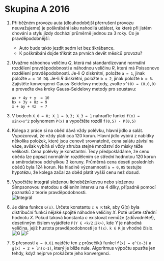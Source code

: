 # Skupina A 2016

1. Při běžném provozu auta (dlouhodobější přerrušení provozu neuvažujeme) je poškrábání laku nahodilá událost, ke které při jistém chování a stylu jízdy dochází průměrně jednou za 3 roky. Co je pravděpodobnější:
    - Auto bude takto jezdit sedm let bez škrábance.
    - K poškrábání dojde třikrát za prvních devět měsíců provozu?
1. Uvažme náhodnou veličinu _Q_, která má standardizované normální rozdělení pravděpodobnosti a náhodnou veličinu _R_, která má Poissonovo rozdělení pravděpodobnosti. Je-li _Q_ diskrétní, položte `a = 1`, jinak položte `a = 10 DQ`. Je-li _R_ diskrétní, položte `b = 2`, jinak položte `b = 6`. Zajistěte konvergenci Gauss-Seidelovy metody, zvolte `x^(0) = (0,0,0)` a proveďte dva kroky Gauss-Seidelovy metody pro soustavu:

    ```text
    ax + 4y + y  = 10
    bx + 3y + 8z = 9
    x + ay + 4z  = 7
    ```
1. V bodech `X_0 = 0; X_1 = 0,3; X_3 = 1` nahraďte funkci `f(x) = sinx+x^2` polynomem `P(x)` a vypočtěte rozdíl `f(0,5) - P(0,5)`
1. Kolega z práce si na oběd dává vždy polévku, hlavní jídlo a salát. Vypozoroval, že vždy platí cca 120 korun. Hlavní jídlo vybírá z nabídky několika položek, které jsou cenově srovnatelné, cena salátu závisí na váze, avšak vybírá si vždy zhruba stejné množství do misky téže velikosti. Cena polévky je konstantní. Tedy předpokládáme, že cenu oběda lze popsat normálním rozdělením se střední hodnotou 120 korun a směrodatnou odchylkou 3 koruny. Průměrná cena deseti posledních obědů byla 124 korun. Na hladině významnosti `a = 0,05` testujte hypotézu, že kolega začal za oběd platit vyšší cenu než dosud.
1. Vypočtěte integrál složenou lichoběžníkovou nebo složenou Simpsonovou metodou s dělením intervalu na 4 dílky, případně pomocí poznatků z teorie pravděpodobnosti. <br />
    ![Integrál](https://image.prntscr.com/image/oBpaBo0JReaBzGteSZEJwA.png "Integrál")
1. Je dána funkce `G(x)`. Určete konstantu `c ∈ R` tak, aby G(x) byla distribuční funkcí nějaké spojité náhodné veličiny _X_. Poté určete střední hodnotu _X_. Pokud taková konstanta _c_ existovat nemůže (zdůvodněte!), desetinným číslem vyjádřete `P(Y ∈ <k/2;2k>)`, kde _Y_ je náhodná veličina, jejíž hustota pravděpodobnosti je `f(x)`. `k ∈ R` je vhodné číslo. <br />
    ![G](https://image.prntscr.com/image/CB4utrTsTjWcHVD5_EkDTQ.png "G")
    ![F](https://image.prntscr.com/image/iCTSbVbJTNa58w_Oa5te4Q.png "F")
1. S přesností `ϵ = 0,01` najděte ten z průsečíků funkcí `f(x) = e^(x-3)` a `g(x) = 2 + ln(x-1)`, který je blíže nule. Algoritmus výpočtu spusťte jen tehdy, když nejprve prokážete jeho konvergenci.
